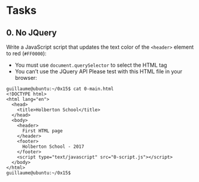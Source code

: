 # Tasks
## 0. No JQuery
Write a JavaScript script that updates the text color of the `<header>` element to red (`#FF0000`):

- You must use `document.querySelector` to select the HTML tag
- You can’t use the JQuery API
Please test with this HTML file in your browser:
```
guillaume@ubuntu:~/0x15$ cat 0-main.html 
<!DOCTYPE html>
<html lang="en">
  <head>
    <title>Holberton School</title>
  </head>
  <body>
    <header> 
      First HTML page
    </header>
    <footer>
      Holberton School - 2017
    </footer>
    <script type="text/javascript" src="0-script.js"></script>
  </body>
</html>
guillaume@ubuntu:~/0x15$ 
```
